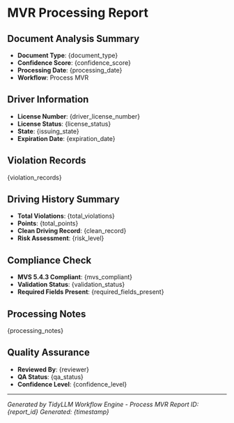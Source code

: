 # MVR Processing Report

## Document Analysis Summary
- **Document Type**: {document_type}
- **Confidence Score**: {confidence_score}
- **Processing Date**: {processing_date}
- **Workflow**: Process MVR

## Driver Information
- **License Number**: {driver_license_number}
- **License Status**: {license_status}  
- **State**: {issuing_state}
- **Expiration Date**: {expiration_date}

## Violation Records
{violation_records}

## Driving History Summary
- **Total Violations**: {total_violations}
- **Points**: {total_points}
- **Clean Driving Record**: {clean_record}
- **Risk Assessment**: {risk_level}

## Compliance Check
- **MVS 5.4.3 Compliant**: {mvs_compliant}
- **Validation Status**: {validation_status}
- **Required Fields Present**: {required_fields_present}

## Processing Notes
{processing_notes}

## Quality Assurance
- **Reviewed By**: {reviewer}
- **QA Status**: {qa_status}
- **Confidence Level**: {confidence_level}

---
*Generated by TidyLLM Workflow Engine - Process MVR*
*Report ID: {report_id}*
*Generated: {timestamp}*